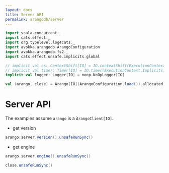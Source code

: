 ```yaml
---
layout: docs
title: Server API
permalink: arangodb/server
---
```


```scala mdoc:invisible
import scala.concurrent._
import cats.effect._
import org.typelevel.log4cats._
import avokka.arangodb.ArangoConfiguration
import avokka.arangodb.fs2._
import cats.effect.unsafe.implicits.global

// implicit val cs: ContextShift[IO] = IO.contextShift(ExecutionContext.Implicits.global)
// implicit val timer: Timer[IO] = IO.timer(ExecutionContext.Implicits.global)
implicit val logger: Logger[IO] = noop.NoOpLogger[IO]

val (arango, close) = Arango[IO](ArangoConfiguration.load()).allocated.unsafeRunSync()
```

# Server API

The examples assume `arango` is a ̀`ArangoClient[IO]`.

* get version

```scala mdoc:nest:height=15
arango.server.version().unsafeRunSync()
```

* get engine

```scala mdoc:nest:height=15
arango.server.engine().unsafeRunSync()
```

```scala mdoc:invisible
close.unsafeRunSync()
```